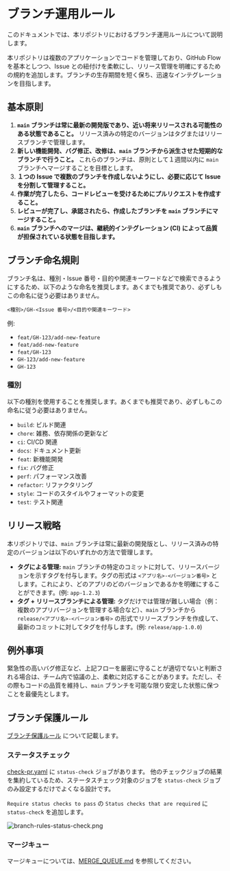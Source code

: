 # ブランチ運用ルール

このドキュメントでは、本リポジトリにおけるブランチ運用ルールについて説明します。

本リポジトリは複数のアプリケーションでコードを管理しており、GitHub Flow を基本としつつ、Issue との紐付けを柔軟にし、リリース管理を明確にするための規約を追加します。ブランチの生存期間を短く保ち、迅速なインテグレーションを目指します。

## 基本原則

1. **`main` ブランチは常に最新の開発版であり、近い将来リリースされる可能性のある状態であること。** リリース済みの特定のバージョンはタグまたはリリースブランチで管理します。
1. **新しい機能開発、バグ修正、改修は、`main` ブランチから派生させた短期的なブランチで行うこと。** これらのブランチは、原則として１週間以内に `main` ブランチへマージすることを目標とします。
1. **１つの Issue で複数のブランチを作成しないようにし、必要に応じて Issue を分割して管理すること。**
1. **作業が完了したら、コードレビューを受けるためにプルリクエストを作成すること。**
1. **レビューが完了し、承認されたら、作成したブランチを `main` ブランチにマージすること。**
1. **`main` ブランチへのマージは、継続的インテグレーション (CI) によって品質が担保されている状態を目指します。**

## ブランチ命名規則

ブランチ名は、種別・Issue 番号・目的や関連キーワードなどで検索できるようにするため、以下のような命名を推奨します。あくまでも推奨であり、必ずしもこの命名に従う必要はありません。

`<種別>/GH-<Issue 番号>/<目的や関連キーワード>`

例:

- `feat/GH-123/add-new-feature`
- `feat/add-new-feature`
- `feat/GH-123`
- `GH-123/add-new-feature`
- `GH-123`

### 種別

以下の種別を使用することを推奨します。あくまでも推奨であり、必ずしもこの命名に従う必要はありません。

- `build`: ビルド関連
- `chore`: 雑務、依存関係の更新など
- `ci`: CI/CD 関連
- `docs`: ドキュメント更新
- `feat`: 新機能開発
- `fix`: バグ修正
- `perf`: パフォーマンス改善
- `refactor`: リファクタリング
- `style`: コードのスタイルやフォーマットの変更
- `test`: テスト関連

## リリース戦略

本リポジトリでは、`main` ブランチは常に最新の開発版とし、リリース済みの特定のバージョンは以下のいずれかの方法で管理します。

- **タグによる管理:** `main` ブランチの特定のコミットに対して、リリースバージョンを示すタグを付与します。タグの形式は `<アプリ名>-<バージョン番号>` とします。これにより、どのアプリのどのバージョンであるかを明確にすることができます。(例: `app-1.2.3`)
- **タグ + リリースブランチによる管理:** タグだけでは管理が難しい場合（例：複数のアプリバージョンを管理する場合など）、`main` ブランチから `release/<アプリ名>-<バージョン番号>` の形式でリリースブランチを作成して、最新のコミットに対してタグを付与します。(例: `release/app-1.0.0`)

## 例外事項

緊急性の高いバグ修正など、上記フローを厳密に守ることが適切でないと判断される場合は、チーム内で協議の上、柔軟に対応することがあります。ただし、その際もコードの品質を維持し、`main` ブランチを可能な限り安定した状態に保つことを最優先とします。

## ブランチ保護ルール

[ブランチ保護ルール] について記載します。

### ステータスチェック

[check-pr.yaml] に `status-check` ジョブがあります。
他のチェックジョブの結果を集約しているため、ステータスチェック対象のジョブを `status-check` ジョブのみ設定するだけでよくなる設計です。

`Require status checks to pass` の `Status checks that are required` に `status-check` を追加します。

![branch-rules-status-check.png](./images/branch-rules-status-check.png)

### マージキュー

マージキューについては、[MERGE_QUEUE.md] を参照してください。

<!-- Links -->

[ブランチ保護ルール]: https://docs.github.com/ja/repositories/configuring-branches-and-merges-in-your-repository/managing-protected-branches/managing-a-branch-protection-rule
[check-pr.yaml]: ../../.github/workflows/check-pr.yaml
[MERGE_QUEUE.md]: ./MERGE_QUEUE.md
